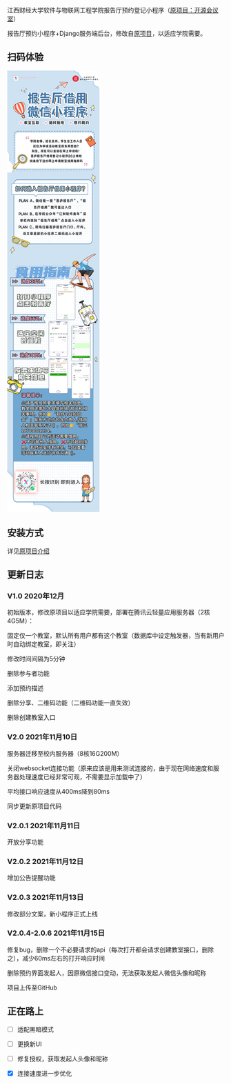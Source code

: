 江西财经大学软件与物联网工程学院报告厅预约登记小程序（[原项目：开源会议室](https://github.com/007gzs/meeting)）

报告厅预约小程序+Django服务端后台，修改自[原项目](https://github.com/007gzs/meeting)，以适应学院需要。

## 扫码体验

![使用手册](./使用手册.png)


## 安装方式

详见[原项目介绍](https://github.com/007gzs/meeting)

## 更新日志

### V1.0 2020年12月

初始版本，修改原项目以适应学院需要，部署在腾讯云轻量应用服务器（2核4G5M）：

固定仅一个教室，默认所有用户都有这个教室（数据库中设定触发器，当有新用户时自动绑定教室，即关注）

修改时间间隔为5分钟

删除参与者功能

添加预约描述

删除分享、二维码功能（二维码功能一直失效）

删除创建教室入口

### V2.0 2021年11月10日

服务器迁移至校内服务器（8核16G200M）

关闭websocket连接功能（原来应该是用来测试连接的，由于现在网络速度和服务器处理速度已经非常可观，不需要显示加载中了）

平均接口响应速度从400ms降到80ms

同步更新原项目代码

### V2.0.1 2021年11月11日

开放分享功能

### V2.0.2 2021年11月12日

增加公告提醒功能

### V2.0.3 2021年11月13日

修改部分文案，新小程序正式上线

### V2.0.4-2.0.6 2021年11月15日

修复bug，删除一个不必要请求的api（每次打开都会请求创建教室接口，删除之），减少60ms左右的打开响应时间

删除预约界面发起人，因原微信接口变动，无法获取发起人微信头像和昵称

项目上传至GitHub

## 正在路上

- [ ] 适配黑暗模式
- [ ] 更换新UI
- [ ] 修复授权，获取发起人头像和昵称
- [x] 连接速度进一步优化

